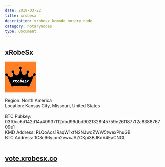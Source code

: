 ```yaml
---
date: 2019-03-22
title: xrobesx
description: xrobesx komodo notary node
category: notarynodes
type: Document
---
```

## xRobeSx

![](https://raw.githubusercontent.com/KomodoPlatform/NotaryNodes/master/notarynodes/xrobesx/logo.png)

Region: North America<br />
Location: Kansas City, Missouri, United States<br />
<br />
BTC Pubkey: 03f0cc6d142d14a40937f12dbd99dbd9021328f45759e26f1877f2a838876709e1<br />
KMD Address: RLQoAcs1RaqW1xfN2NJwoZWW5twexPhuGB<br />
BTC Address: 1C8c66yipm2vwxJAZCKpi3BJKdV4EaCNGL<br />
<br />

## [vote.xrobesx.co](http://vote.xrobesx.co)


